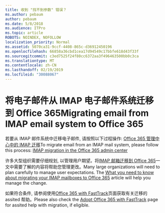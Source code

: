 ```yaml
---
title: 收到 "找不到参数" 错误？
ms.author: pebaum
author: pebaum
ms.date: 5/8/2018
ms.audience: ITPro
ms.topic: article
ROBOTS: NOINDEX, NOFOLLOW
localization_priority: Normal
ms.assetid: 5070ca31-9ccf-4408-865c-d36912450196
ms.openlocfilehash: 66858a36cbd1cea17d94549c17bbfe618d43f33f
ms.sourcegitcommit: c3ed7525f24f80cc6372aa3f496463500bb0c3ca
ms.translationtype: MT
ms.contentlocale: zh-CN
ms.lasthandoff: 02/19/2019
ms.locfileid: "30088067"
---
```

# <a name="migrating-email-from-imap-email-system-to-office-365"></a><span data-ttu-id="7c01d-102">将电子邮件从 IMAP 电子邮件系统迁移到 Office 365</span><span class="sxs-lookup"><span data-stu-id="7c01d-102">Migrating email from IMAP email system to Office 365</span></span>

<span data-ttu-id="7c01d-103">若要从 IMAP 邮件系统中迁移电子邮件, 请按照以下过程操作: [Office 365 管理中心中的 IMAP 迁移](https://support.office.com/article/4682f2e4-f720-4868-91ab-207f5b0c325d)</span><span class="sxs-lookup"><span data-stu-id="7c01d-103">To migrate email from an IMAP mail system, please follow this process: [IMAP migration in the Office 365 admin center](https://support.office.com/article/4682f2e4-f720-4868-91ab-207f5b0c325d)</span></span>
  
<span data-ttu-id="7c01d-p101">许多大型组织需要仔细规划, 以管理用户期望。将[IMAP 邮箱迁移到 Office 365](https://docs.microsoft.com/en-us/Exchange/mailbox-migration/migrating-imap-mailboxes/migrating-imap-mailboxes)一文中需要了解的内容将帮助您管理更改。</span><span class="sxs-lookup"><span data-stu-id="7c01d-p101">Many large organizations will need to plan carefully to manage user expectations. The [What you need to know about migrating your IMAP mailboxes to Office 365](https://docs.microsoft.com/en-us/Exchange/mailbox-migration/migrating-imap-mailboxes/migrating-imap-mailboxes) article will help you manage the change.</span></span> 

<span data-ttu-id="7c01d-106">如果符合条件, 请参阅使用[Office 365 with FastTrack](https://www.microsoft.com/fasttrack/microsoft-365/office-365)页面获取有关迁移的 assited 帮助。</span><span class="sxs-lookup"><span data-stu-id="7c01d-106">Please also check the [Adopt Office 365 with FastTrack](https://www.microsoft.com/fasttrack/microsoft-365/office-365) page for assited help with migration, if eligible.</span></span>
  

